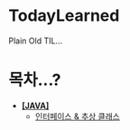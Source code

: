 # TodayLearned
Plain Old TIL...

# 목차...?
* [**[JAVA]**](https://github.com/kimyoungi99/TodayLearned/tree/main/Java)
  * [인터페이스 & 추상 클래스](https://github.com/kimyoungi99/TodayLearned/blob/main/Java/%EC%9D%B8%ED%84%B0%ED%8E%98%EC%9D%B4%EC%8A%A4%26%EC%B6%94%EC%83%81%ED%81%B4%EB%9E%98%EC%8A%A4.md)